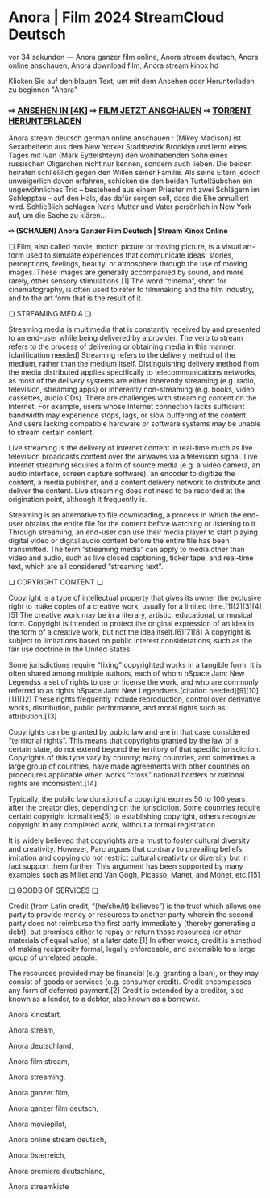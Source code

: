 # Anora | Film 2024 StreamCloud Deutsch
vor 34 sekunden — Anora ganzer film online, Anora stream deutsch, Anora online anschauen, Anora download film, Anora stream kinox hd

Klicken Sie auf den blauen Text, um mit dem Ansehen oder Herunterladen zu beginnen "Anora"

### ⇨ [ANSEHEN IN [4K]](https://t.co/XuKkLXMAnw) ⇨ [FILM JETZT ANSCHAUEN](https://t.co/XuKkLXMAnw) ⇨ [TORRENT HERUNTERLADEN](https://t.co/XuKkLXMAnw)

Anora stream deutsch german online anschauen : (Mikey Madison) ist Sexarbeiterin aus dem New Yorker Stadtbezirk Brooklyn und lernt eines Tages mit Ivan (Mark Eydelshteyn) den wohlhabenden Sohn eines russischen Oligarchen nicht nur kennen, sondern auch lieben. Die beiden heiraten schließlich gegen den Willen seiner Familie. Als seine Eltern jedoch unweigerlich davon erfahren, schicken sie den beiden Turteltäubchen ein ungewöhnliches Trio – bestehend aus einem Priester mit zwei Schlägern im Schlepptau – auf den Hals, das dafür sorgen soll, dass die Ehe annulliert wird. Schließlich schlagen Ivans Mutter und Vater persönlich in New York auf, um die Sache zu klären...

**⇨ (SCHAUEN) Anora Ganzer Film Deutsch | Stream Kinox Online**

❏ Film, also called movie, motion picture or moving picture, is a visual art-form used to simulate experiences that communicate ideas, stories, perceptions, feelings, beauty, or atmosphere through the use of moving images. These images are generally accompanied by sound, and more rarely, other sensory stimulations.[1] The word “cinema”, short for cinematography, is often used to refer to filmmaking and the film industry, and to the art form that is the result of it.

❏ STREAMING MEDIA ❏

Streaming media is multimedia that is constantly received by and presented to an end-user while being delivered by a provider. The verb to stream refers to the process of delivering or obtaining media in this manner.[clarification needed] Streaming refers to the delivery method of the medium, rather than the medium itself. Distinguishing delivery method from the media distributed applies specifically to telecommunications networks, as most of the delivery systems are either inherently streaming (e.g. radio, television, streaming apps) or inherently non-streaming (e.g. books, video cassettes, audio CDs). There are challenges with streaming content on the Internet. For example, users whose Internet connection lacks sufficient bandwidth may experience stops, lags, or slow buffering of the content. And users lacking compatible hardware or software systems may be unable to stream certain content.

Live streaming is the delivery of Internet content in real-time much as live television broadcasts content over the airwaves via a television signal. Live internet streaming requires a form of source media (e.g. a video camera, an audio interface, screen capture software), an encoder to digitize the content, a media publisher, and a content delivery network to distribute and deliver the content. Live streaming does not need to be recorded at the origination point, although it frequently is.

Streaming is an alternative to file downloading, a process in which the end-user obtains the entire file for the content before watching or listening to it. Through streaming, an end-user can use their media player to start playing digital video or digital audio content before the entire file has been transmitted. The term “streaming media” can apply to media other than video and audio, such as live closed captioning, ticker tape, and real-time text, which are all considered “streaming text”.

❏ COPYRIGHT CONTENT ❏

Copyright is a type of intellectual property that gives its owner the exclusive right to make copies of a creative work, usually for a limited time.[1][2][3][4][5] The creative work may be in a literary, artistic, educational, or musical form. Copyright is intended to protect the original expression of an idea in the form of a creative work, but not the idea itself.[6][7][8] A copyright is subject to limitations based on public interest considerations, such as the fair use doctrine in the United States.

Some jurisdictions require “fixing” copyrighted works in a tangible form. It is often shared among multiple authors, each of whom hSpace Jam: New Legendss a set of rights to use or license the work, and who are commonly referred to as rights hSpace Jam: New Legendsers.[citation needed][9][10][11][12] These rights frequently include reproduction, control over derivative works, distribution, public performance, and moral rights such as attribution.[13]

Copyrights can be granted by public law and are in that case considered “territorial rights”. This means that copyrights granted by the law of a certain state, do not extend beyond the territory of that specific jurisdiction. Copyrights of this type vary by country; many countries, and sometimes a large group of countries, have made agreements with other countries on procedures applicable when works “cross” national borders or national rights are inconsistent.[14]

Typically, the public law duration of a copyright expires 50 to 100 years after the creator dies, depending on the jurisdiction. Some countries require certain copyright formalities[5] to establishing copyright, others recognize copyright in any completed work, without a formal registration.

It is widely believed that copyrights are a must to foster cultural diversity and creativity. However, Parc argues that contrary to prevailing beliefs, imitation and copying do not restrict cultural creativity or diversity but in fact support them further. This argument has been supported by many examples such as Millet and Van Gogh, Picasso, Manet, and Monet, etc.[15]

❏ GOODS OF SERVICES ❏

Credit (from Latin credit, “(he/she/it) believes”) is the trust which allows one party to provide money or resources to another party wherein the second party does not reimburse the first party immediately (thereby generating a debt), but promises either to repay or return those resources (or other materials of equal value) at a later date.[1] In other words, credit is a method of making reciprocity formal, legally enforceable, and extensible to a large group of unrelated people.

The resources provided may be financial (e.g. granting a loan), or they may consist of goods or services (e.g. consumer credit). Credit encompasses any form of deferred payment.[2] Credit is extended by a creditor, also known as a lender, to a debtor, also known as a borrower.

Anora kinostart,

Anora stream,

Anora deutschland,

Anora film stream,

Anora streaming,

Anora ganzer film,

Anora ganzer film deutsch,

Anora moviepilot,

Anora online stream deutsch,

Anora österreich,

Anora premiere deutschland,

Anora streamkiste
